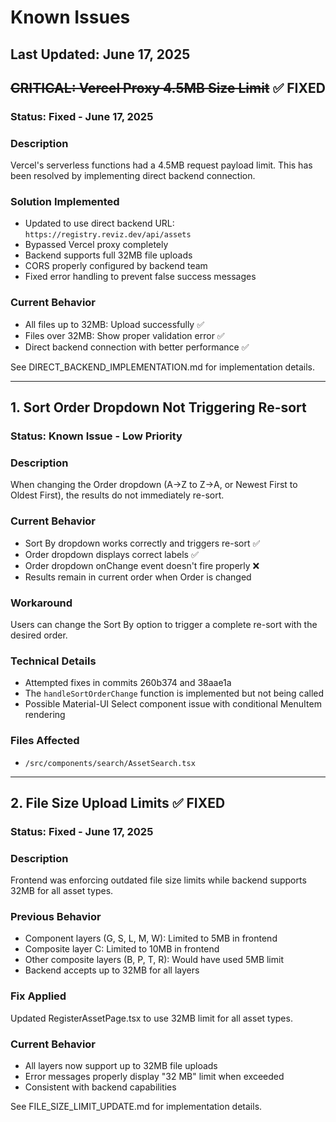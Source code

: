 # Known Issues

## Last Updated: June 17, 2025

## ~~CRITICAL: Vercel Proxy 4.5MB Size Limit~~ ✅ FIXED

### Status: Fixed - June 17, 2025

### Description
Vercel's serverless functions had a 4.5MB request payload limit. This has been resolved by implementing direct backend connection.

### Solution Implemented
- Updated to use direct backend URL: `https://registry.reviz.dev/api/assets`
- Bypassed Vercel proxy completely
- Backend supports full 32MB file uploads
- CORS properly configured by backend team
- Fixed error handling to prevent false success messages

### Current Behavior
- All files up to 32MB: Upload successfully ✅
- Files over 32MB: Show proper validation error ✅
- Direct backend connection with better performance ✅

See DIRECT_BACKEND_IMPLEMENTATION.md for implementation details.

---

## 1. Sort Order Dropdown Not Triggering Re-sort

### Status: Known Issue - Low Priority

### Description
When changing the Order dropdown (A→Z to Z→A, or Newest First to Oldest First), the results do not immediately re-sort.

### Current Behavior
- Sort By dropdown works correctly and triggers re-sort ✅
- Order dropdown displays correct labels ✅
- Order dropdown onChange event doesn't fire properly ❌
- Results remain in current order when Order is changed

### Workaround
Users can change the Sort By option to trigger a complete re-sort with the desired order.

### Technical Details
- Attempted fixes in commits 260b374 and 38aae1a
- The `handleSortOrderChange` function is implemented but not being called
- Possible Material-UI Select component issue with conditional MenuItem rendering

### Files Affected
- `/src/components/search/AssetSearch.tsx`

---

## 2. File Size Upload Limits ✅ FIXED

### Status: Fixed - June 17, 2025

### Description
Frontend was enforcing outdated file size limits while backend supports 32MB for all asset types.

### Previous Behavior
- Component layers (G, S, L, M, W): Limited to 5MB in frontend
- Composite layer C: Limited to 10MB in frontend
- Other composite layers (B, P, T, R): Would have used 5MB limit
- Backend accepts up to 32MB for all layers

### Fix Applied
Updated RegisterAssetPage.tsx to use 32MB limit for all asset types.

### Current Behavior
- All layers now support up to 32MB file uploads
- Error messages properly display "32 MB" limit when exceeded
- Consistent with backend capabilities

See FILE_SIZE_LIMIT_UPDATE.md for implementation details.